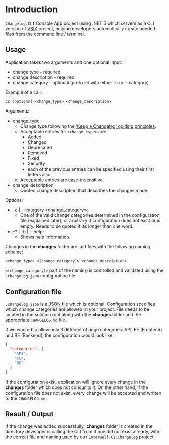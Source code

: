 # Introduction 
`Changelog.CLI` Console App project using .NET 5 which servers as a CLI version of [VSIX](../Enterwell.CI.Changelog.VSIX) project, helping developers automatically create needed files from the command line / terminal.

## Usage
Application takes two arguments and one optional input: 
+ change type - required
+ change description - required
+ change category - optional (prefixed with either -c or --category)

Example of a call:

```
cc [options] <change_type> <change_description>
```

Arguments:
+ change_type: 
   + Change type following the ['Keep a Changelog' guiding principles](https://keepachangelog.com/en/1.0.0/#how).
   + Acceptable entries for `<change_type>` are:
      + Added
      + Changed
      + Deprecated
      + Removed
      + Fixed
      + Security
      + each of the previous entries can be specified using their first letters also;
   + Acceptable entries are case-insensitive.
+ change_description:
   + Quoted change description that describes the changes made.

Options:
+ -c | --category <change_category>:
   + One of the valid change categories determined in the configuration file (explained later), or arbitrary if configuration does not exist or is empty. Needs to be quoted if its longer than one word.
+ -? | -h | --help:
   + Shows help information.

Changes in the **changes** folder are just files with the following naming scheme:

```
<change_type> <[change_category]> <change_description>
```

`<[change_category]>` part of the naming is controlled and validated using the `.changelog.json` configuration file.

## Configuration file
`.changelog.json` is a [JSON file](https://www.json.org/json-en.html) which is optional. Configuration specifies which change categories are allowed in your project. File needs to be located in the solution root along with the **changes** folder and the appropriate `CHANGELOG.md` file.

If we wanted to allow only 3 different change categories: API, FE (Frontend) and BE (Backend), the configuration would look like:

```json
{
  "categories": [
    "API",
    "FE",
    "BE"
  ]
}
```

If the configuration exist, application will ignore every change in the **changes** folder which does not concur to it. On the other hand, if the configuration file does not exist, every change will be accepted and written to the `CHANGELOG.md`.

## Result / Output
If the change was added successfully, **changes** folder is created in the directory developer is calling the CLI from if one did not exist already, with the correct file and naming used by our [`Enterwell.CI.Changelog`](../Enterwell.CI.Changelog) project.